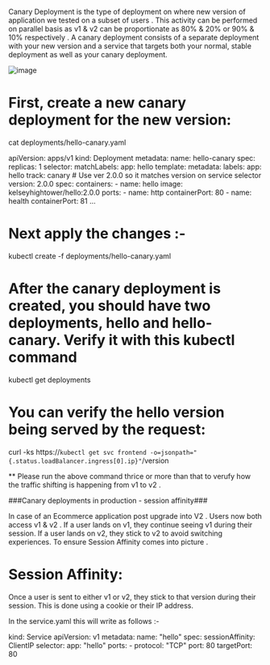 Canary Deployment is the type of deployment on where new version of application we tested on a subset of users . This activity can be performed on parallel basis as v1 & v2 can be proportionate as 80% & 20% or 90% & 10% respectively .
A canary deployment consists of a separate deployment with your new version and a service that targets both your normal, stable deployment as well as your canary deployment.

![image](https://github.com/user-attachments/assets/c84ae4bd-9f0d-424f-916a-2b1af53d2d4c)

# First, create a new canary deployment for the new version:

cat deployments/hello-canary.yaml

apiVersion: apps/v1
kind: Deployment
metadata:
  name: hello-canary
spec:
  replicas: 1
  selector:
    matchLabels:
      app: hello
  template:
    metadata:
      labels:
        app: hello
        track: canary
        # Use ver 2.0.0 so it matches version on service selector
        version: 2.0.0
    spec:
      containers:
        - name: hello
          image: kelseyhightower/hello:2.0.0
          ports:
            - name: http
              containerPort: 80
            - name: health
              containerPort: 81
...

# Next apply the changes :-

kubectl create -f deployments/hello-canary.yaml

# After the canary deployment is created, you should have two deployments, hello and hello-canary. Verify it with this kubectl command

kubectl get deployments

# You can verify the hello version being served by the request:

curl -ks https://`kubectl get svc frontend -o=jsonpath="{.status.loadBalancer.ingress[0].ip}"`/version

** Please run the above command thrice or more than that to verufy how the traffic shifting is happening from v1 to v2 .

###Canary deployments in production - session affinity###

In case of an Ecommerce application post upgrade into V2 . Users now both access v1 & v2 . If a user lands on v1, they continue seeing v1 during their session. If a user lands on v2, they stick to v2 to avoid switching experiences. To ensure Session Affinity comes into picture .

# Session Affinity:

Once a user is sent to either v1 or v2, they stick to that version during their session. This is done using a cookie or their IP address.

In the service.yaml this will write as follows :-

kind: Service
apiVersion: v1
metadata:
  name: "hello"
spec:
  sessionAffinity: ClientIP
  selector:
    app: "hello"
  ports:
    - protocol: "TCP"
      port: 80
      targetPort: 80


      


